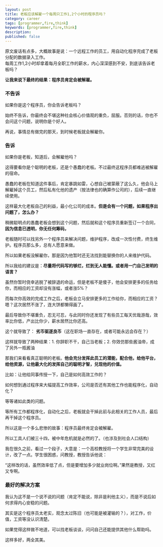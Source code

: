 ```yaml
---
layout: post
title: 老板应该解雇一个每周只工作1,2个小时的程序员吗？
category: career
tags: [programmer,fire,think]
keywords: [programmer,fire,think]
description: 
published: false
---
```


原文废话有点多，大概故事是说：一个远程工作的员工，用自动化程序完成了老板分配的数据录入工作。  
每周工作1,2小时却拿着每月全职工作的薪水，内心深深感到不安，到底该告诉老板吗？  


**让我来说下最终的结果：程序员肯定会被解雇。**

### 不告诉
如果你是这个程序员，你会告诉老板吗？

始终不告诉，你最终会不堪这种社会核心价值观的重负，屈服。否则的话，你也不会问这个问题，说明你是个好人。

再说，事情总有做完的那天，到时候老板就会解雇你。



### 告诉
如果你是老板，知道后，会解雇他吗？

这得要看你是个聪明的老板，还是个愚蠢的老板。不过最终这程序员都难逃被解雇的宿命。

愚蠢的老板在知道这件事后，肯定暴跳如雷，心想自己被蒙蔽了这么久，他会马上解雇掉这个员工，然后私有化他的遗产（按法律也的确算作公司的），后续一直继续使用。

这样最大化老板自己的利益，最小化公司的成本。**但是会有一个问题，如果程序出问题了，怎么办？**

稍微聪明点的愚蠢老板会想到这个问题，然后就和这个程序员重新签订一个合同， **因为信息已透明，你无任何筹码，**

老板随时可以找另外一个程序员来解决问题，维护程序，改成一次性付费，终生维护。程序员那么多，总有人愿意来做。



所以如果老板没解雇你，那是因为他暂时还无法找到能替换你的人来维护代码。

所以我给的建议是：**尽量将代码写的够烂，烂到无人能懂。或者用一门自己发明的语言？**



虽然你暂时侥幸逃脱了被辞退的命运，但是老板不是傻子，他会安排更多的任务给你，而相应的工资却没有涨幅，或者涨5%？

而每次你高效的完成工作之后，老板会立马安排更多的工作给你，而相应的工资？嗯？这次居然不涨了，连大饼都懒得画了。

最后导致你不堪重负，忍无可忍，与此同时你还发现了有些员工每天优哉游哉，效率比你低，产出比你少，薪水居然比你还高。



这个就导致了： **劣币驱逐良币**（这在职场一直存在，或者可能永远会存在？）

这样就导致了两种结果：1. 你辞职不干，自己当老板；2. 你效仿那些酱油帝，成了另外一瓶酱油



那我们来看看真正聪明的老板。**他会充分发挥此员工的潜能，配合他，给他平台，给他资源，让他最大化的发挥自己的聪明才智，兑现他的价值。**

比如：让他给同事传授一下，自己是如何高效工作的？

如何想到通过程序来大幅提高工作效率，公司是否还有其他工作也能程序化，自动化？

等等诸如此类的问题。

等所有工作都程序化，自动化之后，老板就会干掉此前与此相关的工作人员，最后再干掉这个程序员。



所以这是一个多么悲惨的故事：程序员最终肯定会被解雇。

所以工具人们被三十四，被中年危机就是必然的了。（也涉及到社会人口结构）



我在很久之前，看过一个段子，大意是：一个高校教授将一个学生非常完美的设计，改了一点。学生很困惑，问教授，教授告诉他说：

“这样改的话，虽然效率低了点，但是要增加多少就业岗位啊。”果然是教授，又红又专啊。

### 最好的解决方案
我认为这不是一个说不说的问题（肯定不能说，除非是利他主义），而是不说后如何求得内心安稳的问题。

其实是这个程序员太老实，观念太过陈旧（也可能是被灌输的？），对工作，价值，工资等没认识清楚。

如果觉得这样做不地道，可以找老板谈谈，问问自己还能提供其他什么帮助吗。

这样多好，两全其美。